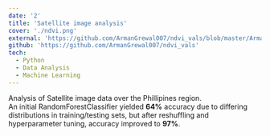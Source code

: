 ```yaml
---
date: '2'
title: 'Satellite image analysis'
cover: './ndvi.png'
external: 'https://github.com/ArmanGrewal007/ndvi_vals/blob/master/ArmanSinghGrewal_12017712.pdf'
github: 'https://github.com/ArmanGrewal007/ndvi_vals'
tech:
  - Python 
  - Data Analysis
  - Machine Learning
---
```


Analysis of Satellite image data over the Phillipines region.<br>
An initial RandomForestClassifier yielded **64%** accuracy due to differing distributions in training/testing sets, but after reshuffling and hyperparameter tuning, accuracy improved to **97%**.